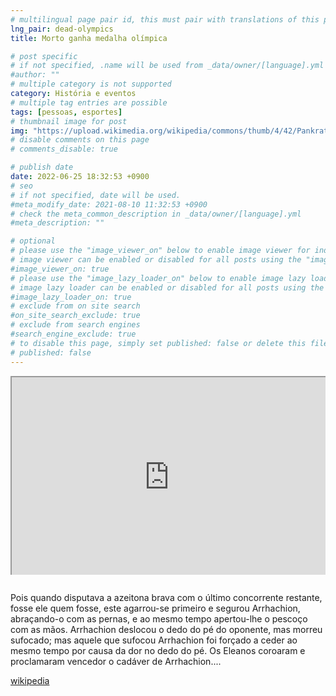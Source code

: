 ```yaml
---
# multilingual page pair id, this must pair with translations of this page. (This name must be unique)
lng_pair: dead-olympics
title: Morto ganha medalha olímpica

# post specific
# if not specified, .name will be used from _data/owner/[language].yml
#author: ""
# multiple category is not supported
category: História e eventos
# multiple tag entries are possible
tags: [pessoas, esportes]
# thumbnail image for post
img: "https://upload.wikimedia.org/wikipedia/commons/thumb/4/42/Pankratiasten_in_fight_copy_of_greek_statue_3_century_bC.jpg/1280px-Pankratiasten_in_fight_copy_of_greek_statue_3_century_bC.jpg"
# disable comments on this page
# comments_disable: true

# publish date
date: 2022-06-25 18:32:53 +0900
# seo
# if not specified, date will be used.
#meta_modify_date: 2021-08-10 11:32:53 +0900
# check the meta_common_description in _data/owner/[language].yml
#meta_description: ""

# optional
# please use the "image_viewer_on" below to enable image viewer for individual pages or posts (_posts/ or [language]/_posts folders).
# image viewer can be enabled or disabled for all posts using the "image_viewer_posts: true" setting in _data/conf/main.yml.
#image_viewer_on: true
# please use the "image_lazy_loader_on" below to enable image lazy loader for individual pages or posts (_posts/ or [language]/_posts folders).
# image lazy loader can be enabled or disabled for all posts using the "image_lazy_loader_posts: true" setting in _data/conf/main.yml.
#image_lazy_loader_on: true
# exclude from on site search
#on_site_search_exclude: true
# exclude from search engines
#search_engine_exclude: true
# to disable this page, simply set published: false or delete this file
# published: false
---
```


<div style="position:relative;padding-bottom:56.25%;padding-top:35px;height:0;margin-bottom:2em;overflow:hidden">
<iframe style="position:absolute;top:0;left:0;width:100%;height:100%"  src="https://www.youtube.com/embed/D-CrAqv4ne0?si=GY-TksXz6enkugR5" title="YouTube video player"  allowfullscreen>
</iframe>
</div>

Pois quando disputava a azeitona brava com o último concorrente restante, fosse ele quem fosse, este agarrou-se primeiro e segurou Arrhachion, abraçando-o com as pernas, e ao mesmo tempo apertou-lhe o pescoço com as mãos. Arrhachion deslocou o dedo do pé do oponente, mas morreu sufocado; mas aquele que sufocou Arrhachion foi forçado a ceder ao mesmo tempo por causa da dor no dedo do pé. Os Eleanos coroaram e proclamaram vencedor o cadáver de Arrhachion....

[wikipedia](https://pt.wikipedia.org/wiki/Arrhichion)
